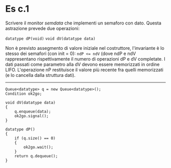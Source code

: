 # Es c.1

Scrivere il monitor *semdata* che implementi un semaforo con dato. Questa astrazione prevede due
operazioni:

`datatype dP(void)`
`void dV(datatype data)`

Non è previsto assegmento di valore iniziale nel costruttore, l'invariante è lo stesso dei semafori (con init = 0): `ndP <= ndV` (dove ndP e ndV rappresentano rispettivamente il numero di operazioni dP e dV completate. I dati passati come parametro alla dV devono essere memorizzati in ordine LIFO. L'operazione nP restituisce il valore più recente fra quelli memorizzati (e lo cancella dalla struttura dati).

---

```
Queue<datatype> q = new Queue<datatype>();
Condition ok2go;

void dV(datatype data)
{
    q.enqueue(data);
    ok2go.signal();
}

datatype dP()
{
    if (q.size() == 0)
    {
        ok2go.wait();
    }
    return q.dequeue();
}
```